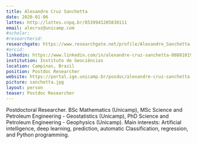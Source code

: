 ```yaml
---
title: Alexandre Cruz Sanchetta
date: 2020-01-06
lattes: http://lattes.cnpq.br/8539941205830111
email: alecruz@unicamp.com
#scholar:
#researcherid:
researchgate: https://www.researchgate.net/profile/Alexandre_Sanchetta
#orcid:
linkedin: https://www.linkedin.com/in/alexandre-cruz-sanchetta-088810198/
institution: Instituto de Geociências
location: Campinas, Brazil
position: Postdoc Researcher
website: https://portal.ige.unicamp.br/posdoc/alexandre-cruz-sanchetta
picture: sanchetta.jpg
layout: person
teaser: Postdoc Researcher
---
```


Postdoctoral Researcher. BSc Mathematics (Unicamp), MSc Science and Petroleum
Engineering - Geostatistics (Unicamp), PhD Science and Petroleum Engineering -
Geophysics (Unicamp). Main interests: Artificial intelligence, deep learning,
prediction, automatic Classification, regression, and Python programming.
